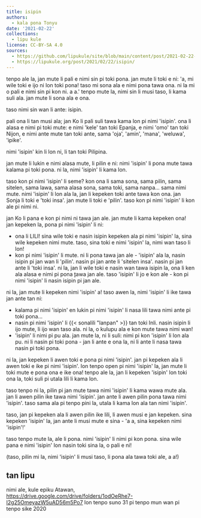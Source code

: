 ```yaml
---
title: isipin
authors:
  - kala pona Tonyu
date: '2021-02-22'
collections:
  - lipu kule
license: CC-BY-SA 4.0
sources:
  - https://github.com/lipukule/site/blob/main/content/post/2021-02-22-isipin.md
  - https://lipukule.org/post/2021/02/22/isipin/
---
```


tenpo ale la, jan mute li pali e nimi sin pi toki pona. jan mute li toki e ni: 'a, mi wile toki e ijo ni lon toki pona! taso mi sona ala e nimi pona tawa ona. ni la mi o pali e nimi sin pi kon ni. a a.' tenpo mute la, nimi sin li musi taso, li kama suli ala. jan mute li sona ala e ona.

taso nimi sin wan li ante: isipin.

pali ona li tan musi ala; jan Ko li pali suli tawa kama lon pi nimi 'isipin'. ona li alasa e nimi pi toki mute: e nimi 'kele' tan toki Epanja, e nimi 'omo' tan toki Nijon, e nimi ante mute tan toki ante, sama 'oja', 'amin', 'mana', 'weluwa', 'ipike'.

nimi 'isipin' kin li lon ni, li tan toki Pilipina.

jan mute li lukin e nimi alasa mute, li pilin e ni: nimi 'isipin' li pona mute tawa kalama pi toki pona. ni la, nimi 'isipin' li kama lon.

taso kon pi nimi 'isipin' li seme? kon ona li sama sona, sama pilin, sama sitelen, sama lawa, sama alasa sona, sama toki, sama nanpa... sama nimi mute. nimi 'isipin' li lon ala la, jan li kepeken toki ante tawa kon ona. jan Sonja li toki e 'toki insa'. jan mute li toki e 'pilin'. taso kon pi nimi 'isipin' li kon ale pi nimi ni.

jan Ko li pana e kon pi nimi ni tawa jan ale. jan mute li kama kepeken ona! jan kepeken la, pona pi nimi 'isipin' li ni:
 - ona li LILI! sina wile toki e nasin isipin kepeken ala pi nimi 'isipin' la, sina wile kepeken nimi mute. taso, sina toki e nimi 'isipin' la, nimi wan taso li lon!
 - kon pi nimi 'isipin' li mute. ni li pona tawa jan ale - 'isipin' ala la, nasin isipin pi jan wan li 'pilin'. nasin pi jan ante li 'sitelen insa'. nasin pi jan ante li 'toki insa'. ni la, jan li wile toki e nasin wan tawa isipin la, ona li ken ala alasa e nimi pi pona ̨tawa jan ale. taso 'isipin' li jo e kon ale - kon pi nimi 'isipin' li nasin isipin pi jan ale.

ni la, jan mute li kepeken nimi 'isipin' a! taso awen la, nimi 'isipin' li ike tawa jan ante  tan ni:
 - kalama pi nimi 'isipin' en lukin pi nimi 'isipin' li nasa lili tawa nimi ante pi toki pona...
 - nasin pi nimi 'isipin' li {{< sonalili "lanpan" >}} tan toki Inli. nasin isipin li ijo mute, li ijo wan taso ala. ni la, o kulupu ala e kon mute tawa nimi wan!
 - 'isipin' li nimi pi pu ala. jan mute la, ni li suli: nimi pi kon 'isipin' li lon ala pu. ni li nasin pi toki pona - jan li ante e ona la, ni li ante li nasa tawa nasin pi toki pona.

ni la, jan kepeken li awen toki e pona pi nimi 'isipin'. jan pi kepeken ala li awen toki e ike pi nimi 'isipin'. lon tenpo open pi nimi 'isipin' la, jan mute li toki mute e pona ona e ike ona! tenpo ale la, jan li kepeken 'isipin' lon toki ona la, toki suli pi utala lili li kama lon.

taso tenpo ni la, pilin pi jan mute tawa nimi 'isipin' li kama wawa mute ala. jan li awen pilin ike tawa nimi 'isipin'. jan ante li awen pilin pona tawa nimi 'isipin'. taso sama ala pi tenpo pini la, utala li kama lon ala tan nimi 'isipin'.

taso, jan pi kepeken ala li awen pilin ike lili, li awen musi e jan kepeken. sina kepeken 'isipin' la, jan ante li musi mute e sina - 'a a, sina kepeken nimi 'isipin'!'

taso tenpo mute la, ale li pona. nimi 'isipin' li nimi pi kon pona. sina wile pana e nimi 'isipin' lon nasin toki sina la, o pali e ni!

(taso, pilin mi la, nimi 'isipin' li musi taso, li pona ala tawa toki ale, a a!)

## tan lipu
nimi ale, kule epiku Atawan, https://drive.google.com/drive/folders/1odOeRhe7-I2g25OmeyazW5uAD56m5Po7 lon tenpo suno 31 pi tenpo mun wan pi tenpo sike 2020
